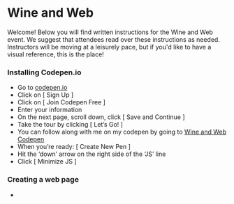

# Wine and Web

Welcome! Below you will find written instructions for the Wine and Web event. We suggest that attendees read over these instructions as needed. Instructors will be moving at a leisurely pace, but if you'd like to have a visual reference, this is the place! 

### Installing Codepen.io 
* Go to [codepen.io](http://codepen.io/)
* Click on [ Sign Up ]
* Click on [ Join Codepen Free ]
* Enter your information
* On the next page, scroll down, click [ Save and Continue ]
* Take the tour by clicking [ Let’s Go! ]
* You can follow along with me on my codepen by going to [Wine and Web Codepen](http://codepen.io/clofton108/pen/LWLJwv)
* When you’re ready: [ Create New Pen ]
* Hit the ‘down’ arrow on the right side of the ‘JS’ line
* Click [ Minimize JS ]

### Creating a web page
* 
